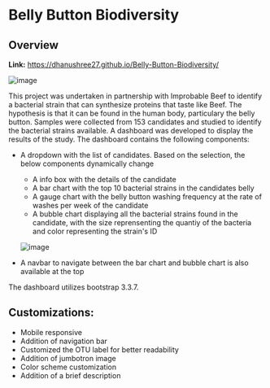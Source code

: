 # Belly Button Biodiversity

## Overview

**Link:** https://dhanushree27.github.io/Belly-Button-Biodiversity/

![image](https://user-images.githubusercontent.com/90650562/151721468-9398f3d7-76b7-4af4-b673-4b9ba9540e30.png)

This project was undertaken in partnership with Improbable Beef to identify a bacterial strain that can synthesize proteins that taste like Beef. The hypothesis is that it can be found in the human body, particulary the belly button. Samples were collected from 153 candidates and studied to identify the bacterial strains available. A dashboard was developed to display the results of the study. The dashboard contains the following components:

- A dropdown with the list of candidates. Based on the selection, the below components dynamically change
    - A info box with the details of the candidate
    - A bar chart with the top 10 bacterial strains in the candidates belly
    - A gauge chart with the belly button washing frequency at the rate of washes per week of the candidate
    - A bubble chart displaying all the bacterial strains found in the candidate, with the size reprensenting the quantiy of the bacteria and color representing the strain's ID
    
    ![image](https://user-images.githubusercontent.com/90650562/151721510-84bb8e40-cfd4-4abe-bd20-e1196c445262.png)

- A navbar to navigate between the bar chart and bubble chart is also available at the top

The dashboard utilizes bootstrap 3.3.7. 

## Customizations:
- Mobile responsive
- Addition of navigation bar
- Customized the OTU label for better readability
- Addition of jumbotron image
- Color scheme customization
- Addition of a brief description
